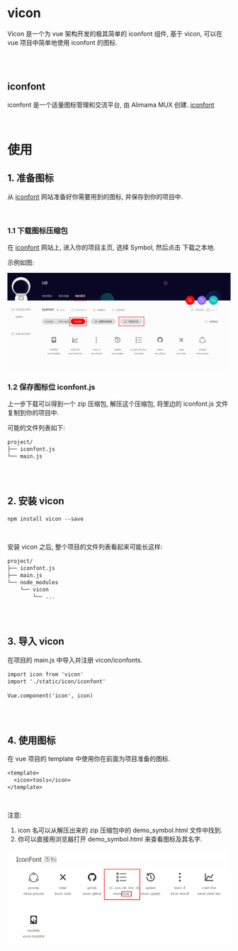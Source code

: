 # vicon

Vicon 是一个为 vue 架构开发的极其简单的 iconfont 组件, 基于 vicon, 可以在 vue 项目中简单地使用 iconfont 的图标.

<br>
<br>

## iconfont
iconfont 是一个适量图标管理和交流平台, 由 Alimama MUX 创建. [iconfont](http://www.iconfont.cn)

<br>

# 使用
## 1. 准备图标
从 [iconfont](http://www.iconfont.cn) 网站准备好你需要用到的图标, 并保存到你的项目中.

<br>

### 1.1 下载图标压缩包
在 [iconfont](http://www.iconfont.cn) 网站上, 进入你的项目主页, 选择 Symbol, 然后点击 下载之本地.

示例如图:

<img src="https://raw.githubusercontent.com/Lt0/vicon/master/doc/img/doc-1.png" alt="dowload icons" title="download icons from iconfont" />

<br>

### 1.2 保存图标位 iconfont.js
上一步下载可以得到一个 zip 压缩包, 解压这个压缩包, 将里边的 iconfont.js 文件复制到你的项目中.

可能的文件列表如下:
```
project/
├── iconfont.js
└── main.js
```

<br>
<br>

## 2. 安装 vicon
```
npm install vicon --save
```

<br>

安装 vicon 之后, 整个项目的文件列表看起来可能长这样:
```
project/
├── iconfont.js
├── main.js
└── node_modules
    └── vicon
        └── ...
```


<br>
<br>

## 3. 导入 vicon
在项目的 main.js 中导入并注册 vicon/iconfonts.

```
import icon from 'vicon'
import './static/icon/iconfont'

Vue.component('icon', icon)
```

<br>
<br>

## 4. 使用图标

在 vue 项目的 template 中使用你在前面为项目准备的图标.
```
<template>
  <icon>tools</icon>
</template>
```

<br>

注意:

1. icon 名可以从解压出来的 zip 压缩包中的 demo_symbol.html 文件中找到.
2. 你可以直接用浏览器打开 demo_symbol.html 来查看图标及其名字.

<img src="https://raw.githubusercontent.com/Lt0/vicon/master/doc/img/doc-2.png" alt="icon name" title="find icon name from demo_symbol.html" />


